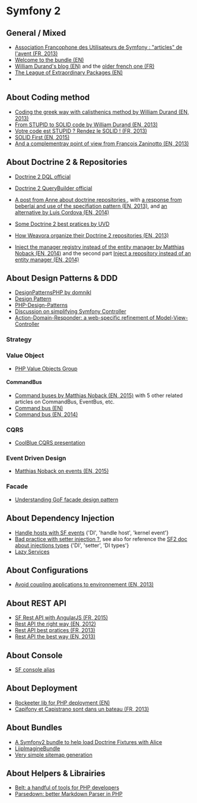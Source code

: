 Symfony 2
=========

General / Mixed
---------------

* [Association Francophone des Utilisateurs de Symfony : "articles" de l'avent (FR, 2013)](http://afsy.fr/avent/2013)
* [Welcome to the bundle (EN)](http://welcometothebundle.com/)
* [William Durand's blog (EN)](http://williamdurand.fr/) and the [older french one (FR)](http://willdurand.fr/)
* [The League of Extraordinary Packages (EN)](https://thephpleague.com/)
* [](http://composingprograms.com/)

About Coding method
-------------------

* [Coding the greek way with calisthenics method by William Durand (EN, 2013)](http://williamdurand.fr/2013/06/03/object-calisthenics/)
* [From STUPID to SOLID code by William Durand (EN, 2013)](http://williamdurand.fr/2013/07/30/from-stupid-to-solid-code)
* [Votre code est STUPID ? Rendez le SOLID ! (FR, 2013)](http://afsy.fr/avent/2013/02-principes-stupid-solid-poo)
* [SOLID First (EN, 2015)](https://scotch.io/bar-talk/s-o-l-i-d-the-first-five-principles-of-object-oriented-design)
* [And a complementray point of view from François Zaninotto (EN, 2013)](http://www.redotheweb.com/2013/06/04/you-should-write-ugly-code.html)

About Doctrine 2 & Repositories
-----------------------

* [Doctrine 2 DQL official](http://doctrine-orm.readthedocs.org/en/latest/reference/dql-doctrine-query-language.html)
* [Doctrine 2 QueryBuilder official](http://doctrine-orm.readthedocs.org/en/latest/reference/query-builder.html)

* [A post from Anne about doctrine repositories ](http://dev.imagineeasy.com/post/44139111915/taiming-repository-classes-in-doctrine-with-the), with [a response from beberlai and use of the specifiation pattern (EN, 2013)](https://github.com/beberlei/whitewashing.de/blob/master/2013/03/04/doctrine_repositories.rst), and [an alternative by Luis Cordova (EN, 2014)](http://www.craftitonline.com/2014/08/alternative-method-to-tame-symfonydoctrine-repositories/)
* [Some Doctrine 2 best pratices by UVD](http://www.uvd.co.uk/blog/some-doctrine-2-best-practices/)
* [How Weavora organize their Doctrine 2 repositories (EN, 2013)](http://weavora.com/blog/2013/08/23/how-we-organize-doctrine2-repositories/)
* [Inject the manager registry instead of the entity manager by Matthias Noback (EN, 2014)](http://php-and-symfony.matthiasnoback.nl/2014/05/inject-the-manager-registry-instead-of-the-entity-manager/) and the second part [Inject a repository instead of an entity manager (EN, 2014)](http://php-and-symfony.matthiasnoback.nl/2014/05/inject-a-repository-instead-of-an-entity-manager/)

About Design Patterns & DDD
---------------------------

* [DesignPatternsPHP by domnikl](https://github.com/domnikl/DesignPatternsPHP)
* [Design Pattern](http://www.croes.org/gerald/blog/category/design-pattern/)
* [PHP-Design-Patterns](http://www.fluffycat.com/PHP-Design-Patterns/)
* [Discussion on simplifying Symfony Controller](https://github.com/symfony/symfony/pull/16863)
* [Action-Domain-Responder: a web-specific refinement of Model-View-Controller](https://github.com/pmjones/adr)

### Strategy 

### Value Object

* [PHP Value Objects Group](http://www.phpvalueobjects.info/)

#### CommandBus

* [Command buses by Matthias Noback (EN, 2015)](http://php-and-symfony.matthiasnoback.nl/2015/01/a-wave-of-command-buses/) with 5 other related articles on CommandBus, EventBus, etc.
* [Command bus (EN)](http://shawnmc.cool/command-bus)
* [Command bus (EN, 2014)](http://culttt.com/2014/11/10/creating-using-command-bus/)
 
### CQRS

* [CoolBlue CQRS presentation](http://fr.slideshare.net/pderaaij/cqrs-espresentation)

### Event Driven Design

* [Matthias Noback on events (EN, 2015)](http://php-and-symfony.matthiasnoback.nl/2015/01/from-commands-to-events/)

### Facade

* [Understanding GoF facade design pattern](https://kacper.gunia.me/understanding-gof-facade-design-pattern/)

About Dependency Injection
--------------------

* [Handle hosts with SF events](http://knpuniversity.com/screencast/question-answer-day/symfony2-dynamic-subdomains) {'DI', 'handle host', 'kernel event'}
* [Bad practice with setter injection ?](http://richardmiller.co.uk/2014/03/12/avoiding-setter-injection/), see also for reference the [SF2 doc about injections types](http://symfony.com/doc/current/components/dependency_injection/types.html) {'DI', 'setter', 'DI types'}
* [Lazy Services](http://symfony.com/doc/2.7/components/dependency_injection/lazy_services.html)

About Configurations
--------------

* [Avoid coupling applications to environnement (EN, 2013)](http://richardmiller.co.uk/2013/05/28/symfony2-avoiding-coupling-applications-to-the-environment/)

About REST API
-------

* [SF Rest API with AngularJS (FR, 2015)](http://jeremybarthe.com/2015/01/14/exemple-implementation-api-symfony2-et-client-angularjs/) 
* [Rest API the right way (EN, 2012)](http://williamdurand.fr/2012/08/02/rest-apis-with-symfony2-the-right-way/)
* [Rest API best pratices (FR, 2013)](http://afsy.fr/avent/2013/06-best-practices-pour-vos-apis-rest-http-avec-symfony2)
* [Rest API the best way (EN, 2013)](http://welcometothebundle.com/symfony2-rest-api-the-best-2013-way/)

About Console
----------

* [SF console alias](http://level7systems.co.uk/en/using-symfony2-console-the-right-way/)

About Deployment
----------

* [Rockeeter lib for PHP deployment (EN)](http://rocketeer.autopergamene.eu/)
* [Capifony et Capistrano sont dans un bateau (FR, 2013)](http://afsy.fr/avent/2013/18-capifony-et-capistrano)

About Bundles
-------

* [A Symfony2 bundle to help load Doctrine Fixtures with Alice](https://github.com/hautelook/AliceBundle)
* [LiipImagineBundle](https://github.com/liip/LiipImagineBundle)
* [Very simple sitemap generation](http://enarion.net/programming/php/symfony2/xml-sitemaps/)

About Helpers & Librairies
--------------------

* [Belt: a handful of tools for PHP developers](https://github.com/ilya-dev/belt)
* [Parsedown: better Markdown Parser in PHP](https://github.com/erusev/parsedown)
